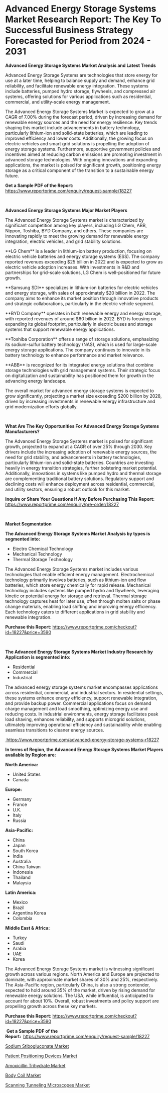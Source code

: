 <p><h1>Advanced Energy Storage Systems Market Research Report: The Key To Successful Business Strategy Forecasted for Period from 2024 - 2031</h1></p><p><strong>Advanced Energy Storage Systems Market Analysis and Latest Trends</strong></p>
<p><p>Advanced Energy Storage Systems are technologies that store energy for use at a later time, helping to balance supply and demand, enhance grid reliability, and facilitate renewable energy integration. These systems include batteries, pumped hydro storage, flywheels, and compressed air systems, offering solutions for various applications such as residential, commercial, and utility-scale energy management.</p><p>The Advanced Energy Storage Systems Market is expected to grow at a CAGR of 7.00% during the forecast period, driven by increasing demand for renewable energy sources and the need for energy resilience. Key trends shaping this market include advancements in battery technology, particularly lithium-ion and solid-state batteries, which are leading to improved efficiency and lower costs. Additionally, the growing focus on electric vehicles and smart grid solutions is propelling the adoption of energy storage systems. Furthermore, supportive government policies and incentives aimed at reducing carbon emissions are promoting investment in advanced storage technologies. With ongoing innovations and expanding applications, the market is poised for significant growth, positioning energy storage as a critical component of the transition to a sustainable energy future.</p></p>
<p><strong>Get a Sample PDF of the Report:&nbsp;</strong> <a href="https://www.reportprime.com/enquiry/request-sample/18227?utm_campaign=97&utm_medium=2&utm_source=Github&utm_content=ia&utm_term=21112024&utm_id=advanced-energy-storage-systems">https://www.reportprime.com/enquiry/request-sample/18227</a></p>
<p>&nbsp;</p>
<p><strong>Advanced Energy Storage Systems Major Market Players</strong></p>
<p><p>The Advanced Energy Storage Systems market is characterized by significant competition among key players, including LG Chem, ABB, Nippon, Toshiba, BYD Company, and others. These companies are innovating rapidly to meet the growing demand for renewable energy integration, electric vehicles, and grid stability solutions.</p><p>**LG Chem** is a leader in lithium-ion battery production, focusing on electric vehicle batteries and energy storage systems (ESS). The company reported revenues exceeding $25 billion in 2022 and is expected to grow as electric vehicle adoption increases. With investments in R&D and partnerships for grid-scale solutions, LG Chem is well-positioned for future growth.</p><p>**Samsung SDI** specializes in lithium-ion batteries for electric vehicles and energy storage, with sales of approximately $20 billion in 2022. The company aims to enhance its market position through innovative products and strategic collaborations, particularly in the electric vehicle segment.</p><p>**BYD Company** operates in both renewable energy and energy storage, with reported revenues of around $60 billion in 2022. BYD is focusing on expanding its global footprint, particularly in electric buses and storage systems that support renewable energy applications.</p><p>**Toshiba Corporation** offers a range of storage solutions, emphasizing its sodium-sulfur battery technology (NAS), which is used for large-scale energy storage applications. The company continues to innovate in its battery technology to enhance performance and market relevance.</p><p>**ABB** is recognized for its integrated energy solutions that combine storage technologies with grid management systems. Their strategic focus on digitalization and sustainability has positioned them for growth in the advancing energy landscape.</p><p>The overall market for advanced energy storage systems is expected to grow significantly, projecting a market size exceeding $200 billion by 2028, driven by increasing investments in renewable energy infrastructure and grid modernization efforts globally.</p></p>
<p>&nbsp;</p>
<p><strong>What Are The Key Opportunities For Advanced Energy Storage Systems Manufacturers?</strong></p>
<p><p>The Advanced Energy Storage Systems market is poised for significant growth, projected to expand at a CAGR of over 25% through 2030. Key drivers include the increasing adoption of renewable energy sources, the need for grid stability, and advancements in battery technologies, particularly lithium-ion and solid-state batteries. Countries are investing heavily in energy transition strategies, further bolstering market potential. Additionally, innovations in systems like pumped hydro and thermal storage are complementing traditional battery solutions. Regulatory support and declining costs will enhance deployment across residential, commercial, and utility sectors, ensuring a robust outlook for this market.</p></p>
<p><strong>Inquire or Share Your Questions If Any Before Purchasing This Report:</strong> <a href="https://www.reportprime.com/enquiry/pre-order/18227?utm_campaign=97&utm_medium=2&utm_source=Github&utm_content=ia&utm_term=21112024&utm_id=advanced-energy-storage-systems">https://www.reportprime.com/enquiry/pre-order/18227</a></p>
<p>&nbsp;</p>
<p><strong>Market Segmentation</strong></p>
<p><strong>The Advanced Energy Storage Systems Market Analysis by types is segmented into:</strong></p>
<p><ul><li>Electro Chemical Technology</li><li>Mechanical Technology</li><li>Thermal Storage Technology</li></ul></p>
<p><p>The Advanced Energy Storage Systems market includes various technologies that enable efficient energy management. Electrochemical technology primarily involves batteries, such as lithium-ion and flow batteries, which store energy chemically for rapid release. Mechanical technology includes systems like pumped hydro and flywheels, leveraging kinetic or potential energy for storage and retrieval. Thermal storage technology captures heat for later use, often through molten salts or phase change materials, enabling load shifting and improving energy efficiency. Each technology caters to different applications in grid stability and renewable integration.</p></p>
<p><strong>Purchase this Report:&nbsp;</strong><a href="https://www.reportprime.com/checkout?id=18227&price=3590&utm_campaign=97&utm_medium=2&utm_source=Github&utm_content=ia&utm_term=21112024&utm_id=advanced-energy-storage-systems">https://www.reportprime.com/checkout?id=18227&price=3590</a></p>
<p>&nbsp;</p>
<p><strong>The Advanced Energy Storage Systems Market Industry Research by Application is segmented into:</strong></p>
<p><ul><li>Residential</li><li>Commercial</li><li>Industrial</li></ul></p>
<p><p>The advanced energy storage systems market encompasses applications across residential, commercial, and industrial sectors. In residential settings, these systems enhance energy efficiency, support renewable integration, and provide backup power. Commercial applications focus on demand charge management and load smoothing, optimizing energy use and reducing costs. In industrial environments, energy storage facilitates peak load shaving, enhances reliability, and supports microgrid solutions, ultimately improving operational efficiency and sustainability while enabling seamless transitions to cleaner energy sources.</p></p>
<p><a href="https://www.reportprime.com/advanced-energy-storage-systems-r18227?utm_campaign=97&utm_medium=2&utm_source=Github&utm_content=ia&utm_term=21112024&utm_id=advanced-energy-storage-systems">&nbsp;https://www.reportprime.com/advanced-energy-storage-systems-r18227</a></p>
<p><strong>In terms of Region, the Advanced Energy Storage Systems Market Players available by Region are:</strong></p>
<p>
    <p> <strong> North America: </strong>
        <ul>
            <li>United States</li>
            <li>Canada</li>
        </ul>
        </p> 
    <p> <strong> Europe: </strong>
        <ul>
            <li>Germany</li>
            <li>France</li>
            <li>U.K.</li>
            <li>Italy</li>
            <li>Russia</li>
        </ul>
        </p> 
    <p> <strong> Asia-Pacific: </strong>
        <ul>
            <li>China</li>
            <li>Japan</li>
            <li>South Korea</li>
            <li>India</li>
            <li>Australia</li>
            <li>China Taiwan</li>
            <li>Indonesia</li>
            <li>Thailand</li>
            <li>Malaysia</li>
        </ul>
        </p> 
    <p> <strong> Latin America: </strong>
        <ul>
            <li>Mexico</li>
            <li>Brazil</li>
            <li>Argentina Korea</li>
            <li>Colombia</li>
        </ul>
        </p> 
    <p> <strong> Middle East & Africa: </strong>
        <ul>
            <li>Turkey</li>
            <li>Saudi</li>
            <li>Arabia</li>
            <li>UAE</li>
            <li>Korea</li>
        </ul>
    </p>
    </p>
<p><p>The Advanced Energy Storage Systems market is witnessing significant growth across various regions. North America and Europe are projected to dominate, with approximate market shares of 30% and 25%, respectively. The Asia-Pacific region, particularly China, is also a strong contender, expected to hold around 35% of the market, driven by rising demand for renewable energy solutions. The USA, while influential, is anticipated to account for about 10%. Overall, robust investments and policy support are propelling growth across these key markets.</p></p>
<p><strong>Purchase this Report: </strong><a href="https://www.reportprime.com/checkout?id=18227&price=3590&utm_campaign=97&utm_medium=2&utm_source=Github&utm_content=ia&utm_term=21112024&utm_id=advanced-energy-storage-systems">https://www.reportprime.com/checkout?id=18227&price=3590</a></p>
<p>&nbsp;<strong>Get a Sample PDF of the Report:&nbsp;&nbsp;</strong><a href="https://www.reportprime.com/enquiry/request-sample/18227?utm_campaign=97&utm_medium=2&utm_source=Github&utm_content=ia&utm_term=21112024&utm_id=advanced-energy-storage-systems">https://www.reportprime.com/enquiry/request-sample/18227</a></p>
<p><strong></strong></p>
<p><p><a href="https://issuu.com/reportprime-2/docs/sodium-stibogluconate-market-size-2_f55263c0ebf49c?utm_campaign=97&utm_medium=2&utm_source=Github&utm_content=ia&utm_term=21112024&utm_id=advanced-energy-storage-systems">Sodium Stibogluconate Market</a></p><p><a href="https://www.linkedin.com/pulse/patient-positioning-devices-market-forecast-2024-2031-expected-n6zie?utm_campaign=97&utm_medium=2&utm_source=Github&utm_content=ia&utm_term=21112024&utm_id=advanced-energy-storage-systems">Patient Positioning Devices Market</a></p><p><a href="https://issuu.com/reportprime-2/docs/amoxicillin-trihydrate-market-size-_3aac309319e93c?utm_campaign=97&utm_medium=2&utm_source=Github&utm_content=ia&utm_term=21112024&utm_id=advanced-energy-storage-systems">Amoxicillin Trihydrate Market</a></p><p><a href="https://www.linkedin.com/pulse/future-body-coil-market-growth-predictions-cagr-72as-well-dymie?utm_campaign=97&utm_medium=2&utm_source=Github&utm_content=ia&utm_term=21112024&utm_id=advanced-energy-storage-systems">Body Coil Market</a></p><p><a href="https://www.linkedin.com/pulse/thorough-overview-scanning-tunneling-microscopes-market-fh5ze?utm_campaign=97&utm_medium=2&utm_source=Github&utm_content=ia&utm_term=21112024&utm_id=advanced-energy-storage-systems">Scanning Tunneling Microscopes Market</a></p></p>
